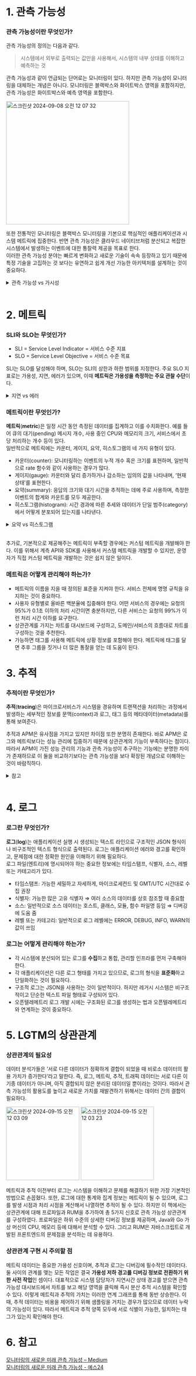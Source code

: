 # 1. 관측 가능성

### 관측 가능성이란 무엇인가?

관측 가능성의 정의는 다음과 같다.

> 시스템에서 외부로 출력되는 값만을 사용해서, 시스템의 내부 상태를 이해하고 예측하는 것

관측 가능성과 같이 언급되는 단어로는 모니터링이 있다. 하지만 관측 가능성이 모니터링을 대체하는 개념은 아니다. 모니터링은 블랙박스와 화이트박스 영역을 포함하지만, 관측 가능성은 화이트박스와 예측 영역을 포함한다.

<img width="336" alt="스크린샷 2024-09-08 오전 12 07 32" src="https://github.com/user-attachments/assets/8824123c-763b-4e2c-ab5f-64ff852a6982">


또한 전통적인 모니터링은 블랙박스 모니터링을 기본으로 핵심적인 애플리케이션과 시스템 메트릭에 집중한다. 반면 관측 가능성은 클라우드 네이티브처럼 분산되고 복잡한 시스템에서 발생하는 이벤트에 대한 통찰력 제공을 목표로 한다.  
이러한 관측 가능성 분야는 빠르게 변화하고 새로운 기술이 속속 등장하고 있기 때문에 특정 기술을 고집하는 것 보다는 유연하고 쉽게 개선 가능한 아키텍처를 설계하는 것이 중요하다.

<details>
<summary>관측 가능성 vs 가시성</summary>

해당 책 <모니터링의 새로운 미래, 관측 가능성>에서 관측 가능성은 애플리케이션 레벨에서 발생하는 것을 범주로 두고 있고, 가시성은 인프라와 네트워크 레벨에서 발생하는 것을 범주로 두고 있다. 

<img width="342" alt="스크린샷 2024-09-14 오후 5 46 00" src="https://github.com/user-attachments/assets/47cea8b3-cf10-49f6-ad83-8d055a0b81d1">

</details>
<br>


# 2. 메트릭

### SLI와 SLO는 무엇인가?

- SLI = Service Level Indicator = 서비스 수준 지표
- SLO = Service Level Objective = 서비스 수준 목표

SLI는 SLO를 달성해야 하며, SLO는 SLI의 상한과 하한 범위를 지정한다. 주요 SLO 지표로는 가용성, 지연, 에러가 있으며, 이때 **메트릭은 가용성을 측정하는 주요 관찰 수단**이다.

<details>
<summary>지연 vs 에러</summary>

빈번하게 발생하는 지연(latency)은 에러가 아닌 경우가 많기 때문에 지연과 에러는 구분되어야 한다. 하지만 에러라고 판단할 수 있는 기준이 불분명한 경우도 많기 때문에 에러의 기준을 명확히 설정해야 한다.
예를 들어, HTTP 500과 잘못된 내용을 가진 HTTP 200 응답이 있다고 가정해보자. HTTP 200은 일반적으로는 정상 응답이지만, 소스 버그 혹은 인프라 문제로 인해서 에러가 발생할 수 있기 때문에 잘못된 내용을 테스트하고 분석해서 에러를 결정해야 한다.

</details>

### 메트릭이란 무엇인가?

**메트릭**(**metric**)은 일정 시간 동안 측정된 데이터를 집계하고 이를 수치화한다. 예를 들어 큐의 대기(pending) 메시지 개수, 사용 중인 CPU와 메모리의 크기, 서비스에서 초당 처리하는 개수 등이 있다.  
일반적으로 메트릭에는 카운터, 게이지, 요약, 히스토그램의 네 가지 유형이 있다.

- 카운터(counter): 모니터링하는 이벤트의 누적 개수 혹은 크기를 표현하며, 일반적으로 rate 함수와 같이 사용하는 경우가 많다.
- 게이지(gauge): 카운터와 달리 증가하거나 감소하는 임의의 값을 나타내며, ‘현재 상태’를 표현한다.
- 요약(summary): 응답의 크기와 대기 시간을 추적하는 데에 주로 사용하며, 측정한 이벤트의 합계와 카운트를 모두 제공한다.
- 히스토그램(histogram): 시간 경과에 따른 추세와 데이터가 단일 범주(category)에서 어떻게 분포되어 있는지를 나타낸다.

<details>
<summary>요약 vs 히스토그램</summary>

요약은 클라이언트 측에서 계산하고 분위수당 시계열을 생성하는 반면에 히스토그램의 분위수는 서버에서 계산하고 버킷당 시계열을 생성한다.

</details>
<br>

추가로, 기본적으로 제공해주는 메트릭이 부족할 경우에는 커스텀 메트릭을 개발해야 한다. 이를 위해서 계측 API와 SDK를 사용해서 커스템 메트릭을 개발할 수 있지만, 운영자가 직접 커스텀 메트릭을 개발하는 것은 쉽지 않은 일이다. 

### 메트릭은 어떻게 관리해야 하는가?

- 메트릭의 이름을 지을 때 정의된 표준을 지켜야 한다. 서비스 전체에 명명 규칙을 유지하는 것이 중요하다.
- 사용자 유형별로 올바른 백분율에 집중해야 한다. 어떤 서비스의 경우에는 요청의 95%가 0.1초 이하의 처리 시간이면 충분하지만, 다른 서비스는 요청의 99%가 이런 처리 시간 이하를 요구한다.
- 상관관계를 가지는 차트를 대시보드에 구성하고, 도메인/서비스의 흐름대로 차트를 구성하는 것을 추천한다.
- 가능하면 태그를 사용해 메트릭에 상황 정보를 포함해야 한다. 메트릭에 태그를 달면 추후 그룹을 짓거나 더 많은 통찰을 얻는 데 도움이 된다.


# 3. 추적

### 추적이란 무엇인가?

**추적**(**tracing**)은 마이크로서비스가 시스템을 경유하며 트랜잭션을 처리하는 과정에서 발생하는 세부적인 정보를 문맥(context)과 로그, 태그 등의 메타데이터(metadata)를 통해 보여준다. 

추적과 APM은 유사점을 가지고 있지만 차이점 또한 분명히 존재한다. 바로 APM은 로그와 메트릭보다는 성능 관리에 집중하기 때문에 상관관계의 기능이 부족하다는 점이다. 따라서 APM이 가진 성능 관리의 기능과 관측 가능성이 추구하는 기능에는 분명한 차이가 존재하므로 이 둘을 비교하기보다는 관측 가능성을 보다 확장된 개념으로 이해하는 것이 바람직하다. 

<details>
<summary>참고</summary>

추적에 대한 자세한 내용은 6장에서 다룰 예정이다.

</details>
<br>


# 4. 로그

### 로그란 무엇인가?

**로그**(**log**)는 애플리케이션 실행 시 생성되는 텍스트 라인으로 구조적인 JSON 형식이나 비구조적인 텍스트 형식으로 출력된다. 로그는 애플리케이션 에러와 경고를 확인하고, 문제점에 대한 정확한 원인을 이해하기 위해 필요하다.  
로그 파일(엔트리)에 명시되어야 하는 중요한 정보에는 타임스탬프, 식별자, 소스, 레벨 또는 카테고리가 있다.

- 타임스탬프: 가능한 세밀하고 자세하게, 마이크로세컨드 및 GMT/UTC 시간대로 수집 권장
- 식별자: 가능한 많은 고유 식별자 ⇒ 여러 소스의 데이터를 상호 참조할 때 중요함
- 소스: 일반적으로 소스 데이터는 호스트, 클래스, 모듈, 함수 파일명 등임 ⇒ 디버깅에 도움 줌
- 레벨 또는 카테고리: 일반적으로 로그 레벨에는 ERROR, DEBUG, INFO, WARN의 값이 쓰임

### 로그는 어떻게 관리해야 하는가?

- 각 시스템에 분산되어 있는 로그를 **수집**하고 통합, 관리할 인프라를 먼저 구축해야 한다.
- 각 애플리케이션은 다른 로그 형태를 가지고 있으므로, 로그의 형식을 **표준화**하고 단일화하는 것이 필요하다.
- 구조적 로그는 JSON을 사용하는 것이 일반적이다. 하지만 레거시 시스템은 비구조적이고 단순한 텍스트 파일 형태로 구성되어 있다.
- 오픈텔레메트리 로그 개발 시에는 구조화된 로그를 생성하는 법과 오픈텔레메트리와 연계하는 것이 중요하다.


# 5. LGTM의 상관관계

### 상관관계의 필요성

데이터 분석가들은 ‘서로 다른 데이터가 정확하게 결합이 되었을 때 비로소 데이터의 활용 가치가 증가한다’라고 말한다. 즉, 로그, 메트릭, 추적, 트래픽 데이터는 서로 다른 이기종 데이터가 아니며, 아직 결합되지 않은 분리된 데이터일 뿐이라는 것이다. 따라서 관측 가능성의 활용도를 높이고 새로운 가치를 재발견하기 위해서는 데이터 간의 결합이 필요하다.

<img width="200" alt="스크린샷 2024-09-15 오전 12 03 09" src="https://github.com/user-attachments/assets/8cb380cf-a889-4ac2-9189-8f35b3ae08cb">
<img width="200" alt="스크린샷 2024-09-15 오전 12 03 23" src="https://github.com/user-attachments/assets/60ffe1cc-6f39-4378-8eef-c8f2114c971f">

메트릭과 추적 이전부터 로그는 시스템을 이해하고 문제를 해결하기 위한 가장 기본적인 방법으로 손꼽혔다. 또한, 로그에 대한 통계와 집계 정보는 메트릭이 될 수 있으며, 로그를 발생 시점과 처리 시점을 계산해서 나열하면 추적이 될 수 있다. 하지만 이 책에서는 상관관계에 대해 프로파일과 RUM을 추가하여 총 5가지 신호로 관측 가능성 상관관계를 구성하였다. 프로파일은 하위 수준의 상세한 디버깅 정보를 제공하며, Java와 Go 가상 머신의 CPU, 메모리 등에 대해서 분석할 수 있다. 그리고 RUM은 자바스크립트로 개발된 프론트엔드의 문제점을 분석하는 데 유용하다.

### 상관관계 구현 시 주의할 점

메트릭 데이터는 중요한 가용성 신호이며, 추적과 로그는 디버깅에 필수적인 데이터다. 둘 사이의 관계를 맺는 모든 작업은 결국 **가용성 저하 경고를 디버깅 정보로 전환하기 위한 사전 작업**인 셈이다. 대표적으로 시스템 담당자가 지연시간 상태 경고를 받으면 관측 가능성 대시보드에서 차트를 보고 해당 영역을 클릭해 즉시 분산 추적 시스템을 확인할 수 있다. 이렇게 메트릭과 추적의 가치는 이러한 연계 그래프를 통해 동반 상승한다. 이때, 추적 데이터는 비용을 제어하기 위해 샘플링을 거치는 경우가 많으므로 데이터 누락의 가능성이 있다. 따라서 메트릭과 추적 양쪽 모두에 서로 식별이 가능한, 일치하는 태그가 있는지 확인해야 한다.


# 6. 참고

[모니터링의 새로운 미래 관측 가능성 – Medium](https://yohaim.medium.com/)  
[모니터링의 새로운 미래 관측 가능성 - 예스24](https://m.yes24.com/Goods/Detail/123750696)


